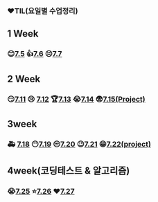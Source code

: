 ### ❤TIL(요일별 수업정리)

## 1 Week

### 😊[7.5](./1week/7.5/table.md)             👍[7.6](./1week/7.6/table.md)           😣[7.7](./1week/7.7/7.7_Theory.md)



## 2 Week

### 😏[7.11](./2week/7.11_Theory.md)         😢 [7.12](./2week/7.12_Theory.md)        🏆[7.13](./2week/7.13_Theory.md)      😭[7.14](./2week/7.14_Theory.md)     😨[7.15(Project)](https://github.com/kdt-hphk/01-PJT-01/tree/master/2회차/이수영)



## 3week

### 🚑 [7.18](./3week/7.18_Theory.md)      😶[7.19](./3week/7.19_Theory.md)         😒[7.20](./3week/7.20_Theory.md)        😉[7.21](./3week/7.21_Theory.md)    😁[7.22(project)](https://github.com/suyoung049/01-PJT-02/tree/main/2회차/이수영)



## 4week(코딩테스트 & 알고리즘)

### 😭[7.25](https://github.com/suyoung049/01-ALGORITHM/tree/master/2회차/이수영/20220725)     ⭐[7.26](https://github.com/suyoung049/01-ALGORITHM/tree/master/2회차/이수영/20220726)    ❤[7.27](https://github.com/suyoung049/01-ALGORITHM/tree/master/2회차/이수영/20220727)

